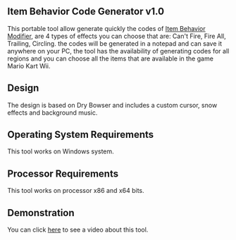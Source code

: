 ## Item Behavior Code Generator v1.0
This portable tool allow generate quickly the codes of [Item Behavior Modifier](https://pastebin.com/ST3vq6se), are 4 types of effects you can choose that are: Can't Fire, Fire All, Trailing, Circling. the codes will be generated in a notepad and can save it anywhere on your PC, the tool has the availability of generating codes for all regions and you can choose all the items that are available in the game Mario Kart Wii.

## Design
The design is based on Dry Bowser and includes a custom cursor, snow effects and background music.

## Operating System Requirements
This tool works on Windows system.

## Processor Requirements
This tool works on processor x86 and x64 bits.

## Demonstration
You can click [here](https://www.youtube.com/watch?v=ww01EsWaXsA) to see a video about this tool.
